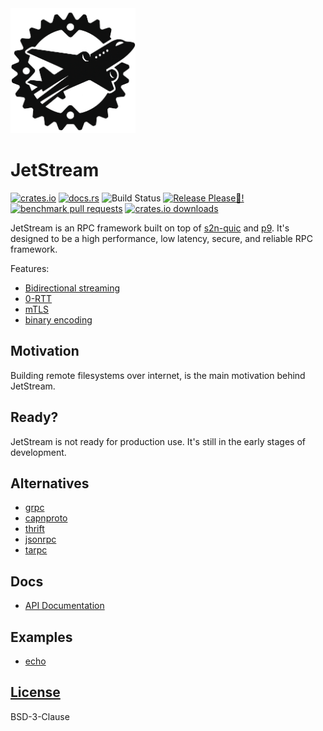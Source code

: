 <picture >
  <source media="(max-width:200px),(prefers-color-scheme: dark)" srcset="https://raw.githubusercontent.com/sevki/jetstream/main/logo/JetStream-dark.png">
  <img width="200px" alt="Fallback image description" src="https://raw.githubusercontent.com/sevki/jetstream/main/logo/JetStream.png">
</picture>

# JetStream

[![crates.io](https://img.shields.io/crates/v/jetstream.svg)](https://crates.io/crates/jetstream) [![docs.rs](https://docs.rs/jetstream/badge.svg)](https://docs.rs/jetstream) ![Build Status](https://github.com/sevki/jetstream/actions/workflows/rust.yml/badge.svg) [![Release Please🙏!](https://github.com/sevki/jetstream/actions/workflows/release-please.yml/badge.svg)](https://github.com/sevki/jetstream/actions/workflows/release-please.yml) [![benchmark pull requests](https://github.com/sevki/jetstream/actions/workflows/benchmarks.yml/badge.svg)](https://github.com/sevki/jetstream/actions/workflows/benchmarks.yml) [![crates.io downloads](https://img.shields.io/crates/d/jetstream.svg)](https://crates.io/crates/jetstream)

JetStream is an RPC framework built on top of [s2n-quic](https://crates.io/crates/s2n-quic) and [p9](https://crates.io/crates/p9). It's designed to be a high performance, low latency, secure, and reliable RPC framework.

Features:

- [Bidirectional streaming](https://datatracker.ietf.org/meeting/99/materials/slides-99-quic-sessb-quic-unidirectional-and-bidirectional-streams-01)
- [0-RTT](https://blog.cloudflare.com/even-faster-connection-establishment-with-quic-0-rtt-resumption/)
- [mTLS](https://github.com/aws/s2n-quic/tree/main/examples/s2n-mtls)
- [binary encoding](https://docs.rs/jetstream_wireformat/latest/jetstream_wireformat/)

## Motivation

Building remote filesystems over internet, is the main motivation behind JetStream.

## Ready?

JetStream is not ready for production use. It's still in the early stages of development.

## Alternatives

- [grpc](https://grpc.io/)
- [capnproto](https://capnproto.org/)
- [thrift](https://thrift.apache.org/)
- [jsonrpc](https://www.jsonrpc.org/)
- [tarpc](https://crates.io/crates/tarpc)

## Docs

- [API Documentation](https://sevki.github.com/jetstream/)

## Examples

- [echo](examples/echo.rs)

## [License](./LICENSE)

BSD-3-Clause

